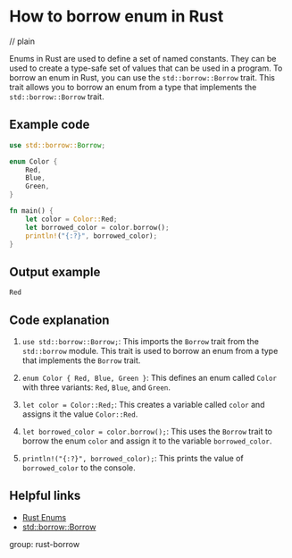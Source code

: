 # How to borrow enum in Rust
// plain

Enums in Rust are used to define a set of named constants. They can be used to create a type-safe set of values that can be used in a program. To borrow an enum in Rust, you can use the `std::borrow::Borrow` trait. This trait allows you to borrow an enum from a type that implements the `std::borrow::Borrow` trait.

## Example code

```rust
use std::borrow::Borrow;

enum Color {
    Red,
    Blue,
    Green,
}

fn main() {
    let color = Color::Red;
    let borrowed_color = color.borrow();
    println!("{:?}", borrowed_color);
}
```

## Output example

```
Red
```

## Code explanation


1. `use std::borrow::Borrow;`: This imports the `Borrow` trait from the `std::borrow` module. This trait is used to borrow an enum from a type that implements the `Borrow` trait.

2. `enum Color { Red, Blue, Green }`: This defines an enum called `Color` with three variants: `Red`, `Blue`, and `Green`.

3. `let color = Color::Red;`: This creates a variable called `color` and assigns it the value `Color::Red`.

4. `let borrowed_color = color.borrow();`: This uses the `Borrow` trait to borrow the enum `color` and assign it to the variable `borrowed_color`.

5. `println!("{:?}", borrowed_color);`: This prints the value of `borrowed_color` to the console.

## Helpful links

- [Rust Enums](https://doc.rust-lang.org/book/ch06-00-enums.html)
- [std::borrow::Borrow](https://doc.rust-lang.org/std/borrow/trait.Borrow.html)

group: rust-borrow